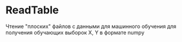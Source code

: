 # ReadTable
Чтение "плоских" файлов с данными для машинного обучения для получения обучающих выборок X, Y в формате numpy
